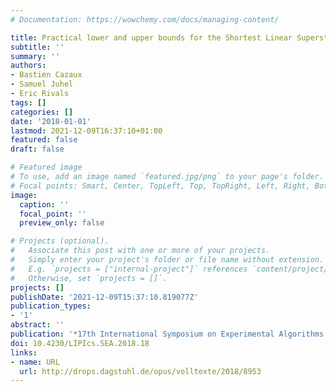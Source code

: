 ```yaml
---
# Documentation: https://wowchemy.com/docs/managing-content/

title: Practical lower and upper bounds for the Shortest Linear Superstring
subtitle: ''
summary: ''
authors:
- Bastien Cazaux
- Samuel Juhel
- Eric Rivals
tags: []
categories: []
date: '2018-01-01'
lastmod: 2021-12-09T16:37:10+01:00
featured: false
draft: false

# Featured image
# To use, add an image named `featured.jpg/png` to your page's folder.
# Focal points: Smart, Center, TopLeft, Top, TopRight, Left, Right, BottomLeft, Bottom, BottomRight.
image:
  caption: ''
  focal_point: ''
  preview_only: false

# Projects (optional).
#   Associate this post with one or more of your projects.
#   Simply enter your project's folder or file name without extension.
#   E.g. `projects = ["internal-project"]` references `content/project/deep-learning/index.md`.
#   Otherwise, set `projects = []`.
projects: []
publishDate: '2021-12-09T15:37:10.819077Z'
publication_types:
- '1'
abstract: ''
publication: '*17th International Symposium on Experimental Algorithms  (SEA 2018)*'
doi: 10.4230/LIPIcs.SEA.2018.18
links:
- name: URL
  url: http://drops.dagstuhl.de/opus/volltexte/2018/8953
---
```

